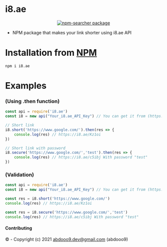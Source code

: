 # i8.ae

<center>
	<a href="https://nodei.co/npm/i8.ae/">
		<img alt="npm-searcher package" src="https://nodei.co/npm/i8.ae.png">
	</a>
</center>

* NPM package that makes your link shorter using i8.ae API

# Installation from [NPM](https://www.npmjs.com/package/npm-searcher)

```
npm i i8.ae
```


# Examples

### (Using .then function)

```js
const api = require('i8.ae')
const i8 = new api("Your_i8.ae_API_Key") // You can get it from (https://i8.ae/user/tools/api)

// Short link
i8.short('https://www.google.com/').then(res => {
    console.log(res) // https://i8.ae/Kz1oi
})

// Short link with password
i8.secure('https://www.google.com/','test').then(res => {
    console.log(res) // https://i8.ae/c5ibj With password "test"
})
```

### (Validation)

```js
const api = require('i8.ae')
const i8 = new api("Your_i8.ae_API_Key") // You can get it from (https://i8.ae/user/tools/api)

const res = i8.short('https://www.google.com/')
console.log(res) // https://i8.ae/Kz1oi

const res = i8.secure('https://www.google.com/','test')
console.log(res) // https://i8.ae/c5ibj With password "test"

```
#### Contributing
©  - Copyright (c) 2021 abdooo9.dev@gmail.com (abdooo9)
